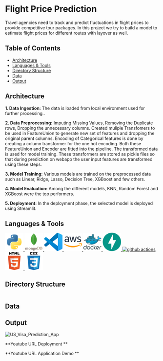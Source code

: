 # Flight Price Prediction
Travel agencies need to track and predict fluctuations in flight prices to provide competitive tour packages. In this project we try to build a model to estimate flight prices for different routes with layover as well.

## Table of Contents
- [Architecture](#architecture)
- [Languages & Tools](#languages--tools)
- [Directory Structure](#directory-structure)
- [Data](#data)
- [Output](#output)
  
## Architecture
**1. Data Ingestion:**  The data is loaded from local environment used for further processing..

**2. Data Preprocessing:** Imputing Missing Values, Removing the Duplicate rows, Dropping the unnecessary columns. Created muliple Transfomers to be used in FeatureUnion to generate new set of features and dropping the original parent columns. Encoding of Categorical features is done by creating a column transformer for the one hot encoding. Both these FeatureUnion and Encoder are fitted into the pipeline. The transformed data is used for model training. These transformers are stored as pickle files so that during prediction on webapp the user input features are transformed using these steps.

**3. Model Training:** Various models are trained on the preprocessed data such as Linear, Ridge, Lasso, Decision Tree, XGBoost and few others.

**4. Model Evaluation:** Among the different models, KNN, Random Forest and XGBoost were the top performers.

**5. Deployment:** In the deployment phase, the selected model is deployed using Streamlit.

## Languages & Tools
<div align="">
  <a href="https://www.python.org" target="_blank" rel="noreferrer">
    <img src="https://raw.githubusercontent.com/devicons/devicon/master/icons/python/python-original.svg" alt="python" width="60" height="60"/>
  </a>
  <a href="https://www.mongodb.com" target="_blank" rel="noreferrer">
    <img src="https://raw.githubusercontent.com/devicons/devicon/master/icons/mongodb/mongodb-original-wordmark.svg" alt="mongodb" width="60" height="60"/>
  </a>
  <a href="https://code.visualstudio.com" target="_blank" rel="noreferrer">
    <img src="https://raw.githubusercontent.com/devicons/devicon/master/icons/vscode/vscode-original.svg" alt="vscode" width="60" height="60"/>
  </a>
  <a href="https://aws.amazon.com/s3/" target="_blank" rel="noreferrer">
    <img src="https://raw.githubusercontent.com/devicons/devicon/master/icons/amazonwebservices/amazonwebservices-original-wordmark.svg" alt="aws s3" width="60" height="60"/>
  </a>
  <a href="https://www.docker.com/" target="_blank" rel="noreferrer">
    <img src="https://raw.githubusercontent.com/devicons/devicon/master/icons/docker/docker-original-wordmark.svg" alt="docker" width="60" height="60"/>
  </a>
  <a href="https://fastapi.tiangolo.com" target="_blank" rel="noreferrer">
    <img src="https://raw.githubusercontent.com/devicons/devicon/master/icons/fastapi/fastapi-original.svg" alt="fastapi" width="60" height="60"/>
  </a>
  <a href="https://github.com/features/actions" target="_blank" rel="noreferrer">
    <img src="https://avatars.githubusercontent.com/u/44036562?s=200&v=4" alt="github actions" width="60" height="60"/>
  </a>
  <a href="https://developer.mozilla.org/en-US/docs/Web/HTML" target="_blank" rel="noreferrer">
    <img src="https://raw.githubusercontent.com/devicons/devicon/master/icons/html5/html5-original-wordmark.svg" alt="html" width="60" height="60"/>
  </a>
  <a href="https://developer.mozilla.org/en-US/docs/Web/CSS" target="_blank" rel="noreferrer">
    <img src="https://raw.githubusercontent.com/devicons/devicon/master/icons/css3/css3-original-wordmark.svg" alt="css" width="60" height="60"/>
  </a>
</div>

## Directory Structure

```

```
## Data
## Output
![US_Visa_Prediction_App](https://github.com/mansoorali1/US_Visa_Approval_Predicton/assets/73877240/9ce44d98-6038-476c-a57b-15b2354f0b2f)

**Youtube URL Deployment **

**Youtube URL Application Demo **
